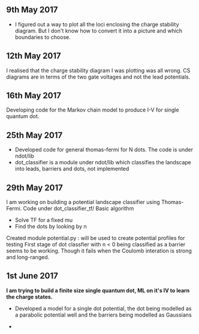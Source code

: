 ## 9th May 2017
- I figured out a way to plot all the loci enclosing the charge stability diagram. But I don't know how to convert it into a picture and which boundaries to choose.

## 12th May 2017
I realised that the charge stability diagram I was plotting was all wrong. CS diagrams are in terms of the two gate voltages and not the lead potentials.

## 16th May 2017
Developing code for the Markov chain model to produce I-V for single quantum dot.

## 25th May 2017
- Developed code for general thomas-fermi for N dots. The code is under ndot/lib
- dot_classifier is a module under ndot/lib which classifies the landscape into leads, barriers and dots, not implemented

## 29th May 2017
I am working on building a potential landscape classifier using Thomas-Fermi. Code under dot_classifier_tf/
Basic algorithm 
- Solve TF for a fixed mu
- Find the dots by looking by n

Created module potential.py : will be used to create potential profiles for testing
First stage of dot classfier with n < 0 being classified as a barrier seems to be working. Though it fails when the Coulomb interation is strong and long-ranged.

## 1st June 2017
**I am trying to build a finite size single quantum dot, ML on it's IV to learn the charge states.**

- Developed a model for a single dot potential, the dot being modelled as a parabolic potential well and the barriers being modelled as Gaussians

- 

